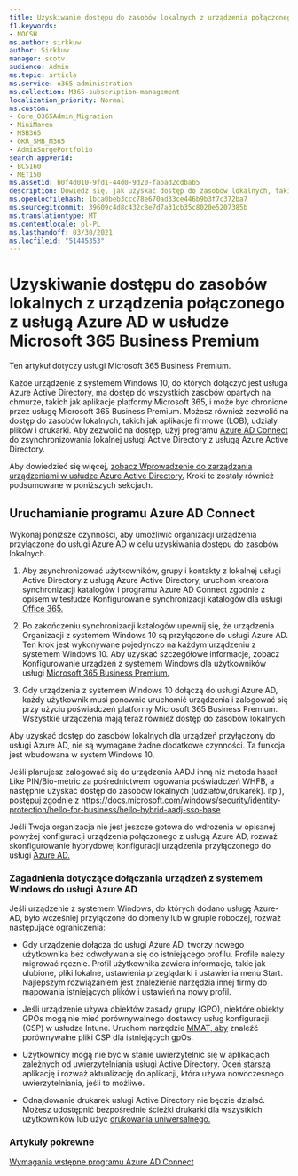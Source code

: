 ```yaml
---
title: Uzyskiwanie dostępu do zasobów lokalnych z urządzenia połączonego z usługą Azure AD w usłudze Microsoft 365 Business
f1.keywords:
- NOCSH
ms.author: sirkkuw
author: Sirkkuw
manager: scotv
audience: Admin
ms.topic: article
ms.service: o365-administration
ms.collection: M365-subscription-management
localization_priority: Normal
ms.custom:
- Core_O365Admin_Migration
- MiniMaven
- MSB365
- OKR_SMB_M365
- AdminSurgePortfolio
search.appverid:
- BCS160
- MET150
ms.assetid: b0f4d010-9fd1-44d0-9d20-fabad2cdbab5
description: Dowiedz się, jak uzyskać dostęp do zasobów lokalnych, takich jak aplikacje biznesowe, udziały plików i drukarki, z urządzenia z systemem Windows 10, do których dołączyć usługa Azure Active Directory.
ms.openlocfilehash: 1bca0beb3ccc78e670ad33ce446b9b3f7c372ba7
ms.sourcegitcommit: 39609c4d8c432c8e7d7a31cb35c8020e5207385b
ms.translationtype: MT
ms.contentlocale: pl-PL
ms.lasthandoff: 03/30/2021
ms.locfileid: "51445353"
---
```

# <a name="access-on-premises-resources-from-an-azure-ad-joined-device-in-microsoft-365-business-premium"></a>Uzyskiwanie dostępu do zasobów lokalnych z urządzenia połączonego z usługą Azure AD w usłudze Microsoft 365 Business Premium

Ten artykuł dotyczy usługi Microsoft 365 Business Premium.

Każde urządzenie z systemem Windows 10, do których dołączyć jest usługa Azure Active Directory, ma dostęp do wszystkich zasobów opartych na chmurze, takich jak aplikacje platformy Microsoft 365, i może być chronione przez usługę Microsoft 365 Business Premium. Możesz również zezwolić na dostęp do zasobów lokalnych, takich jak aplikacje firmowe (LOB), udziały plików i drukarki. Aby zezwolić na dostęp, użyj programu [Azure AD Connect](/azure/active-directory/connect/active-directory-aadconnect) do zsynchronizowania lokalnej usługi Active Directory z usługą Azure Active Directory. 

Aby dowiedzieć się więcej, [zobacz Wprowadzenie do zarządzania urządzeniami w usłudze Azure Active Directory.](/azure/active-directory/device-management-introduction)
Kroki te zostały również podsumowane w poniższych sekcjach.
 
## <a name="run-azure-ad-connect"></a>Uruchamianie programu Azure AD Connect

Wykonaj poniższe czynności, aby umożliwić organizacji urządzenia przyłączone do usługi Azure AD w celu uzyskiwania dostępu do zasobów lokalnych.
  
1. Aby zsynchronizować użytkowników, grupy i kontakty z lokalnej usługi Active Directory z usługą Azure Active Directory, uruchom kreatora synchronizacji katalogów i programu Azure AD Connect zgodnie z opisem w tesłudze Konfigurowanie synchronizacji katalogów dla usługi [Office 365.](../enterprise/set-up-directory-synchronization.md)
    
2. Po zakończeniu synchronizacji katalogów upewnij się, że urządzenia Organizacji z systemem Windows 10 są przyłączone do usługi Azure AD. Ten krok jest wykonywane pojedynczo na każdym urządzeniu z systemem Windows 10. Aby uzyskać szczegółowe informacje, zobacz Konfigurowanie urządzeń z systemem Windows dla użytkowników usługi [Microsoft 365 Business Premium.](set-up-windows-devices.md) 
    
3. Gdy urządzenia z systemem Windows 10 dołączą do usługi Azure AD, każdy użytkownik musi ponownie uruchomić urządzenia i zalogować się przy użyciu poświadczeń platformy Microsoft 365 Business Premium. Wszystkie urządzenia mają teraz również dostęp do zasobów lokalnych.
    
Aby uzyskać dostęp do zasobów lokalnych dla urządzeń przyłączony do usługi Azure AD, nie są wymagane żadne dodatkowe czynności. Ta funkcja jest wbudowana w system Windows 10. 

Jeśli planujesz zalogować się do urządzenia AADJ inną niż metoda haseł Like PIN/Bio-metric za pośrednictwem logowania poświadczeń WHFB, a następnie uzyskać dostęp do zasobów lokalnych (udziałów,drukarek). itp.), postępuj zgodnie z https://docs.microsoft.com/windows/security/identity-protection/hello-for-business/hello-hybrid-aadj-sso-base
  
Jeśli Twoja organizacja nie jest jeszcze gotowa do wdrożenia w opisanej powyżej konfiguracji urządzenia połączonego z usługą Azure AD, rozważ skonfigurowanie hybrydowej konfiguracji urządzenia przyłączonego do usługi [Azure AD.](manage-windows-devices.md)
  
### <a name="considerations-when-you-join-windows-devices-to-azure-ad"></a>Zagadnienia dotyczące dołączania urządzeń z systemem Windows do usługi Azure AD

Jeśli urządzenie z systemem Windows, do których dodano usługę Azure-AD, było wcześniej przyłączone do domeny lub w grupie roboczej, rozważ następujące ograniczenia:
  
- Gdy urządzenie dołącza do usługi Azure AD, tworzy nowego użytkownika bez odwoływania się do istniejącego profilu. Profile należy migrować ręcznie. Profil użytkownika zawiera informacje, takie jak ulubione, pliki lokalne, ustawienia przeglądarki i ustawienia menu Start. Najlepszym rozwiązaniem jest znalezienie narzędzia innej firmy do mapowania istniejących plików i ustawień na nowy profil.

- Jeśli urządzenie używa obiektów zasady grupy (GPO), niektóre obiekty GPOs [](/windows/configuration/provisioning-packages/how-it-pros-can-use-configuration-service-providers) mogą nie mieć porównywalnego dostawcy usług konfiguracji (CSP) w usłudze Intune. Uruchom narzędzie [MMAT, aby](https://www.microsoft.com/download/details.aspx?id=45520) znaleźć porównywalne pliki CSP dla istniejących gpOs.

- Użytkownicy mogą nie być w stanie uwierzytelnić się w aplikacjach zależnych od uwierzytelniania usługi Active Directory. Oceń starszą aplikację i rozważ aktualizację do aplikacji, która używa nowoczesnego uwierzytelniania, jeśli to możliwe.

- Odnajdowanie drukarek usługi Active Directory nie będzie działać. Możesz udostępnić bezpośrednie ścieżki drukarki dla wszystkich użytkowników lub użyć [drukowania uniwersalnego.](/universal-print/)

### <a name="related-articles"></a>Artykuły pokrewne

[Wymagania wstępne programu Azure AD Connect](https://docs.microsoft.com/azure/active-directory/hybrid/how-to-connect-install-prerequisites)
